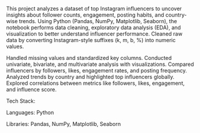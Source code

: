 This project analyzes a dataset of top Instagram influencers to uncover insights about follower counts, engagement, posting habits, and country-wise trends.
Using Python (Pandas, NumPy, Matplotlib, Seaborn), the notebook performs data cleaning, exploratory data analysis (EDA), and visualization to better understand influencer performance.
Cleaned raw data by converting Instagram-style suffixes (k, m, b, %) into numeric values.

Handled missing values and standardized key columns.
Conducted univariate, bivariate, and multivariate analysis with visualizations.
Compared influencers by followers, likes, engagement rates, and posting frequency.
Analyzed trends by country and highlighted top influencers globally.
Explored correlations between metrics like followers, likes, engagement, and influence score.

Tech Stack:

Languages: Python

Libraries: Pandas, NumPy, Matplotlib, Seaborn
